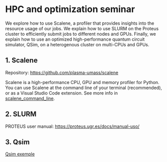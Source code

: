 # HPC and optimization seminar

We explore how to use Scalene, a profiler that provides insights into the resource usage of our jobs. We explain how to use SLURM on the Proteus cluster to efficiently submit jobs to different nodes and GPUs. Finally, we explain how to use an optimized high-performance quantum circuit simulator, QSim, on a heterogenous cluster on multi-CPUs and GPUs.

## 1. Scalene

Repository: https://github.com/plasma-umass/scalene

Scalene is a high-performance CPU, GPU and memory profiler for Python. You can use Scalene at the command line of your terminal (recommended), or as a Visual Studio Code extension. See more info in [scalene_command_line](scalene_command_line.md).

## 2. SLURM

PROTEUS user manual: https://proteus.ugr.es/docs/manual-uso/

## 3. Qsim

[Qsim exemple](Qsim_seminar.ipynb)
